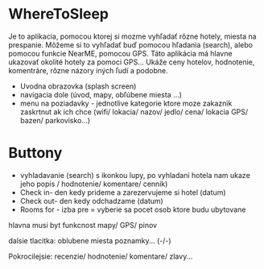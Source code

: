 # WhereToSleep
Je to aplikacia, pomocou ktorej si mozme vyhľadať rôzne hotely, miesta na prespanie. Môžeme si to vyhľadať buď pomocou hľadania (search), alebo pomocou funkcie NearME, pomocou GPS. Táto aplikácia má hlavne ukazovať okolité hotely za pomoci GPS... Ukáže ceny hotelov, hodnotenie, komentráre, rôzne názory iných ľudí a podobne.  

- Uvodna obrazovka (splash screen)
- navigacia dole (úvod, mapy, obľúbene miesta ...)
- menu na poziadavky - jednotlive kategorie ktore moze zakaznik zaskrtnut ak ich chce (wifi/ lokacia/ nazov/ jedlo/ cena/ lokacia GPS/ bazen/ parkovisko...)

# Buttony #
- vyhladavanie (search) s ikonkou lupy, po vyhladani hotela nam ukaze jeho  popis / hodnotenie/ komentare/ cennik)
- Check in- den kedy prideme a zarezervujeme si hotel (datum)
- Check out- den kedy odchadzame (datum)
- Rooms for - izba pre = vyberie sa pocet osob ktore budu ubytovane 


hlavna musi byt funkcnost mapy/ GPS/ pinov

dalsie tlacitka: oblubene miesta poznamky... (-/-)

Pokrocilejsie: recenzie/ hodnotenie/ komentare/ zlavy...
